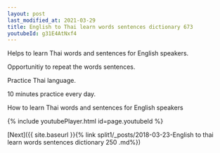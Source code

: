```yaml
---
layout: post
last_modified_at: 2021-03-29
title: English to Thai learn words sentences dictionary 673 
youtubeId: g31E4AtNxf4
---
```

 
 
Helps to learn Thai words and sentences for English speakers.

Opportunitiy to repeat the words sentences. 

Practice Thai language. 
 
10 minutes practice every day. 
 
How to learn Thai words and sentences for English speakers 
 
{% include youtubePlayer.html id=page.youtubeId %}
 
 
[Next]({{ site.baseurl }}{% link  split1/_posts/2018-03-23-English to thai learn words sentences dictionary 250 .md%})
 
